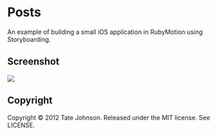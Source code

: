 # Posts

An example of building a small iOS application in RubyMotion using Storyboarding.

## Screenshot

![](https://github.com/tatey/posts/raw/master/doc/screenshots.png)

## Copyright

Copyright © 2012 Tate Johnson. Released under the MIT license. See LICENSE.
